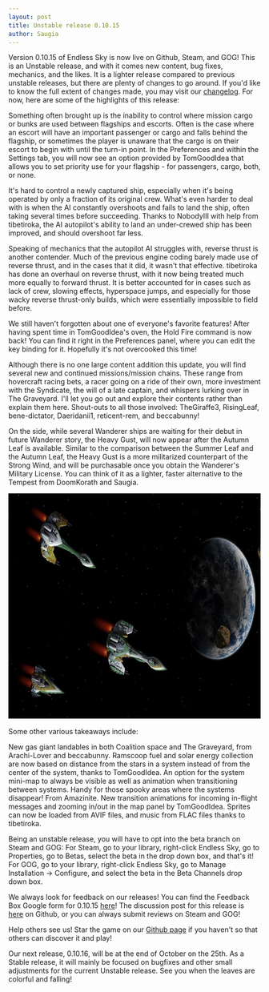 ```yaml
---
layout: post
title: Unstable release 0.10.15
author: Saugia
---
```


Version 0.10.15 of Endless Sky is now live on Github, Steam, and GOG! This is an Unstable release, and with it comes new content, bug fixes, mechanics, and the likes. It is a lighter release compared to previous unstable releases, but there are plenty of changes to go around. If you'd like to know the full extent of changes made, you may visit our [changelog](https://github.com/endless-sky/endless-sky/blob/v0.10.15/changelog). For now, here are some of the highlights of this release:

Something often brought up is the inability to control where mission cargo or bunks are used between flagships and escorts. Often is the case where an escort will have an important passenger or cargo and falls behind the flagship, or sometimes the player is unaware that the cargo is on their escort to begin with until the turn-in point. In the Preferences and within the Settings tab, you will now see an option provided by TomGoodIdea that allows you to set priority use for your flagship - for passengers, cargo, both, or none.

It's hard to control a newly captured ship, especially when it's being operated by only a fraction of its original crew. What's even harder to deal with is when the AI constantly overshoots and fails to land the ship, often taking several times before succeeding. Thanks to NobodyIII with help from tibetiroka, the AI autopilot's ability to land an under-crewed ship has been improved, and should overshoot far less.

Speaking of mechanics that the autopilot AI struggles with, reverse thrust is another contender. Much of the previous engine coding barely made use of reverse thrust, and in the cases that it did, it wasn't that effective. tibetiroka has done an overhaul on reverse thrust, with it now being treated much more equally to forward thrust. It is better accounted for in cases such as lack of crew, slowing effects, hyperspace jumps, and especially for those wacky reverse thrust-only builds, which were essentially impossible to field before.

We still haven't forgotten about one of everyone's favorite features! After having spent time in TomGoodIdea's oven, the Hold Fire command is now back! You can find it right in the Preferences panel, where you can edit the key binding for it. Hopefully it's not overcooked this time!

Although there is no one large content addition this update, you will find several new and continued missions/mission chains. These range from hovercraft racing bets, a racer going on a ride of their own, more investment with the Syndicate, the will of a late captain, and whispers lurking over in The Graveyard. I'll let you go out and explore their contents rather than explain them here. Shout-outs to all those involved: TheGiraffe3, RisingLeaf, bene-dictator, Daeridanii1, reticent-rem, and beccabunny! 

On the side, while several Wanderer ships are waiting for their debut in future Wanderer story, the Heavy Gust, will now appear after the Autumn Leaf is available. Similar to the comparison between the Summer Leaf and the Autumn Leaf, the Heavy Gust is a more militarized counterpart of the Strong Wind, and will be purchasable once you obtain the Wanderer's Military License. You can think of it as a lighter, faster alternative to the Tempest from DoomKorath and Saugia.

<img class="centered shadowed" src="/images/blog/v0.10.15.png" width="800" height="450" />

Some other various takeaways include:

New gas giant landables in both Coalition space and The Graveyard, from Arachi-Lover and beccabunny.
Ramscoop fuel and solar energy collection are now based on distance from the stars in a system instead of from the center of the system, thanks to TomGoodIdea.
An option for the system mini-map to always be visible as well as animation when transitioning between systems. Handy for those spooky areas where the systems disappear! From Amazinite.
New transition animations for incoming in-flight messages and zooming in/out in the map panel by TomGoodIdea.
Sprites can now be loaded from AVIF files, and music from FLAC files thanks to tibetiroka.

Being an unstable release, you will have to opt into the beta branch on Steam and GOG:
For Steam, go to your library, right-click Endless Sky, go to Properties, go to Betas, select the beta in the drop down box, and that's it!
For GOG, go to your library, right-click Endless Sky, go to Manage Installation -> Configure, and select the beta in the Beta Channels drop down box.

We always look for feedback on our releases! You can find the Feedback Box Google form for 0.10.15 [here](https://docs.google.com/forms/d/e/1FAIpQLSeDrmpovaYtsEw-qgu2ZIclPJY1V5RBlYMvJx2bogJDI77zCA/viewform)! The discussion post for this release is [here](https://github.com/endless-sky/endless-sky/discussions/11785) on Github, or you can always submit reviews on Steam and GOG!

Help others see us! Star the game on our [Github page](https://github.com/endless-sky/endless-sky) if you haven't so that others can discover it and play!

Our next release, 0.10.16, will be at the end of October on the 25th. As a Stable release, it will mainly be focused on bugfixes and other small adjustments for the current Unstable release. See you when the leaves are colorful and falling! 

